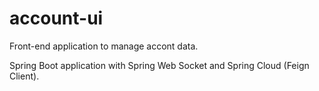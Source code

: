 # account-ui
Front-end application to manage accont data.

Spring Boot application with Spring Web Socket and Spring Cloud (Feign Client).